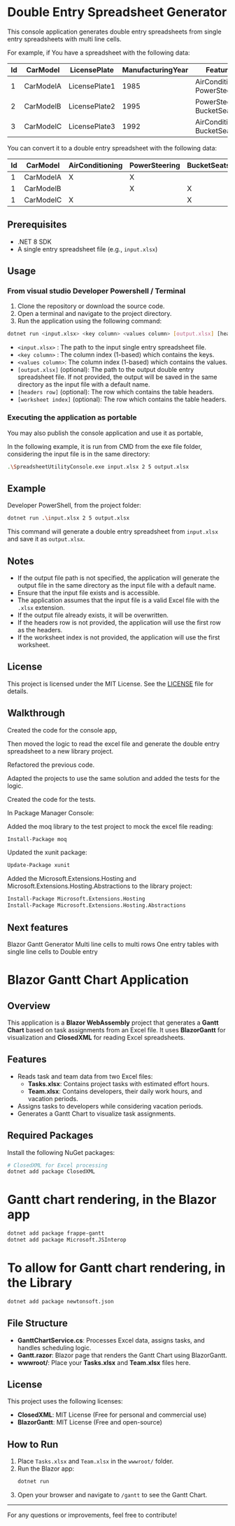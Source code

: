 # Double Entry Spreadsheet Generator

This console application generates double entry spreadsheets from single entry spreadsheets with multi line cells.

For example, if You have a spreadsheet with the following data:

|Id|CarModel|LicensePlate|ManufacturingYear|Features|
|---|---|---|---|---|
|1|CarModelA|LicensePlate1|1985|AirConditioning<br>PowerSteering|
|2|CarModelB|LicensePlate2|1995|PowerSteering<br>BucketSeats|
|3|CarModelC|LicensePlate3|1992|AirConditioning<br>BucketSeats|

You can convert it to a double entry spreadsheet with the following data:

|Id|CarModel|AirConditioning|PowerSteering|BucketSeats|
|---|---|---|---|---|
|1|CarModelA|X|X|
|1|CarModelB||X|X|
|1|CarModelC|X||X|


## Prerequisites

- .NET 8 SDK
- A single entry spreadsheet file (e.g., `input.xlsx`)

## Usage

### From visual studio Developer Powershell / Terminal

1. Clone the repository or download the source code.
2. Open a terminal and navigate to the project directory.
3. Run the application using the following command:

```bash
dotnet run <input.xlsx> <key column> <values column> [output.xlsx] [headers row] [worksheet index]
```

   - `<input.xlsx>`   : The path to the input single entry spreadsheet file.
   - `<key column>`   : The column index (1-based) which contains the keys.
   - `<values column>`: The column index (1-based) which contains the values.
   - `[output.xlsx]` (optional): The path to the output double entry spreadsheet file. If not provided, the output will be saved in the same directory as the input file with a default name.
   - `[headers row]` (optional): The row which contains the table headers.
   - `[worksheet index]` (optional): The row which contains the table headers.

### Executing the application as portable

You may also publish the console application and use it as portable, 

In the following example, it is run from CMD from the exe file folder, considering the input file is in the same directory:
```bash
.\SpreadsheetUtilityConsole.exe input.xlsx 2 5 output.xlsx
```

## Example

Developer PowerShell, from the project folder:
```bash
dotnet run .\input.xlsx 2 5 output.xlsx
```

This command will generate a double entry spreadsheet from `input.xlsx` and save it as `output.xlsx`.

## Notes

- If the output file path is not specified, the application will generate the output file in the same directory as the input file with a default name.
- Ensure that the input file exists and is accessible.
- The application assumes that the input file is a valid Excel file with the `.xlsx` extension.
- If the output file already exists, it will be overwritten.
- If the headers row is not provided, the application will use the first row as the headers.
- If the worksheet index is not provided, the application will use the first worksheet.

## License

This project is licensed under the MIT License. See the [LICENSE](LICENSE.txt) file for details.

## Walkthrough

Created the code for the console app, 

Then moved the logic to read the excel file and generate the double entry spreadsheet to a new library project.

Refactored the previous code.

Adapted the projects to use the same solution and added the tests for the logic.

Created the code for the tests.

In Package Manager Console:

Added the moq library to the test project to mock the excel file reading:
```bash
Install-Package moq
```

Updated the xunit package:
```bash
Update-Package xunit
```

Added the Microsoft.Extensions.Hosting and Microsoft.Extensions.Hosting.Abstractions to the library project:
```bash
Install-Package Microsoft.Extensions.Hosting
Install-Package Microsoft.Extensions.Hosting.Abstractions
```

## Next features
Blazor Gantt Generator
Multi line cells to multi rows
One entry tables with single line cells to Double entry

# Blazor Gantt Chart Application

## Overview
This application is a **Blazor WebAssembly** project that generates a **Gantt Chart** based on task assignments from an Excel file. It uses **BlazorGantt** for visualization and **ClosedXML** for reading Excel spreadsheets.

## Features
- Reads task and team data from two Excel files:
  - **Tasks.xlsx**: Contains project tasks with estimated effort hours.
  - **Team.xlsx**: Contains developers, their daily work hours, and vacation periods.
- Assigns tasks to developers while considering vacation periods.
- Generates a Gantt Chart to visualize task assignments.

## Required Packages
Install the following NuGet packages:
```sh
# ClosedXML for Excel processing
dotnet add package ClosedXML
````
# Gantt chart rendering, in the Blazor app
```bash
dotnet add package frappe-gantt
dotnet add package Microsoft.JSInterop 
```
# To allow for Gantt chart rendering, in the Library
```bash
dotnet add package newtonsoft.json
```


## File Structure
- **GanttChartService.cs**: Processes Excel data, assigns tasks, and handles scheduling logic.
- **Gantt.razor**: Blazor page that renders the Gantt Chart using BlazorGantt.
- **wwwroot/**: Place your **Tasks.xlsx** and **Team.xlsx** files here.

## License
This project uses the following licenses:
- **ClosedXML**: MIT License (Free for personal and commercial use)
- **BlazorGantt**: MIT License (Free and open-source)

## How to Run
1. Place `Tasks.xlsx` and `Team.xlsx` in the `wwwroot/` folder.
2. Run the Blazor app:
   ```sh
   dotnet run
   ```
3. Open your browser and navigate to `/gantt` to see the Gantt Chart.

---
For any questions or improvements, feel free to contribute!




